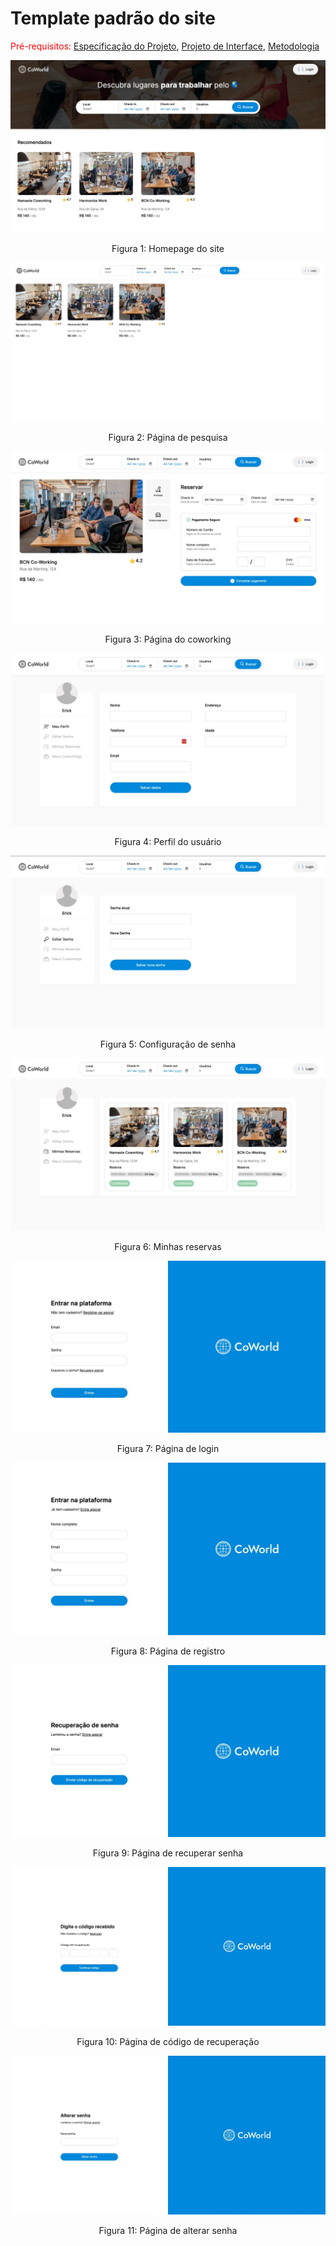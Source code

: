 # Template padrão do site

<span style="color:red">Pré-requisitos: <a href="2-Especificação do Projeto.md"> Especificação do Projeto</a></span>, <a href="3-Projeto de Interface.md"> Projeto de Interface</a>, <a href="4-Metodologia.md"> Metodologia</a>

![Arquitetura do sistema](img/home.jpeg)

<p align="center">Figura 1: Homepage do site</p>

![Arquitetura do sistema](img/search.jpeg)

<p align="center">Figura 2: Página de pesquisa</p>

![Arquitetura do sistema](img/coworking.jpeg)

<p align="center">Figura 3: Página do coworking</p>

![Arquitetura do sistema](img/profile.jpeg)

<p align="center">Figura 4: Perfil do usuário</p>

![Arquitetura do sistema](img/password.jpeg)

<p align="center">Figura 5: Configuração de senha</p>

![Arquitetura do sistema](img/reserves.jpeg)

<p align="center">Figura 6: Minhas reservas</p>

![Arquitetura do sistema](img/login.jpeg)

<p align="center">Figura 7: Página de login</p>

![Arquitetura do sistema](img/register.jpeg)

<p align="center">Figura 8: Página de registro</p>

![Arquitetura do sistema](img/recover.jpeg)

<p align="center">Figura 9: Página de recuperar senha</p>

![Arquitetura do sistema](img/recover-2.jpeg)

<p align="center">Figura 10: Página de código de recuperação</p>

![Arquitetura do sistema](img/recover-3.jpeg)

<p align="center">Figura 11: Página de alterar senha</p>
